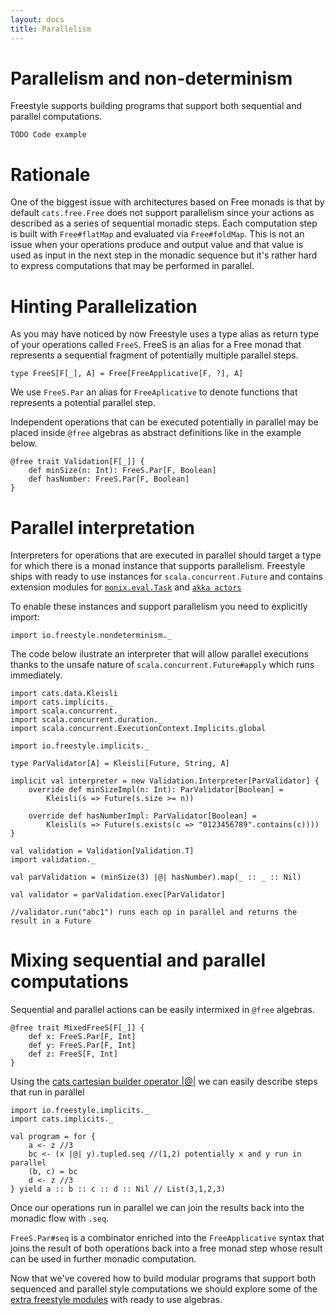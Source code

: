 ```yaml
---
layout: docs
title: Parallelism
---
```


# Parallelism and non-determinism

Freestyle supports building programs that support both sequential and parallel computations.

```
TODO Code example
```

# Rationale

One of the biggest issue with architectures based on Free monads is that by default `cats.free.Free` does not support parallelism since your actions as described as a series of
sequential monadic steps. Each computation step is built with `Free#flatMap` and evaluated via `Free#foldMap`. 
This is not an issue when your operations produce and output value and that value is used as input in the next step in the monadic sequence but it's rather hard
to express computations that may be performed in parallel.

# Hinting Parallelization

As you may have noticed by now Freestyle uses a type alias as return type of your operations called `FreeS`. 
FreeS is an alias for a Free monad that represents a sequential fragment of potentially multiple parallel steps.

```
type FreeS[F[_], A] = Free[FreeApplicative[F, ?], A]
```

We use `FreeS.Par` an alias for `FreeAplicative` to denote functions that represents a potential parallel step.

Independent operations that can be executed potentially in parallel may be placed inside `@free` algebras as abstract definitions like in the example below.

```tut:silent
@free trait Validation[F[_]] {
	def minSize(n: Int): FreeS.Par[F, Boolean]
	def hasNumber: FreeS.Par[F, Boolean]
}
```

# Parallel interpretation

Interpreters for operations that are executed in parallel should target a type for which there is a monad instance that supports parallelism.
Freestyle ships with ready to use instances for `scala.concurrent.Future` and contains extension modules for [`monix.eval.Task`]() and [`akka actors`]()

To enable these instances and support parallelism you need to explicitly import:

```tut:silent
import io.freestyle.nondeterminism._
```

The code below ilustrate an interpreter that will allow parallel executions thanks to the unsafe nature of `scala.concurrent.Future#apply` which runs immediately.

```tut:silent
import cats.data.Kleisli
import cats.implicits._
import scala.concurrent._
import scala.concurrent.duration._
import scala.concurrent.ExecutionContext.Implicits.global

import io.freestyle.implicits._

type ParValidator[A] = Kleisli[Future, String, A]

implicit val interpreter = new Validation.Interpreter[ParValidator] {
	override def minSizeImpl(n: Int): ParValidator[Boolean] =
		Kleisli(s => Future(s.size >= n))

	override def hasNumberImpl: ParValidator[Boolean] =
		Kleisli(s => Future(s.exists(c => "0123456789".contains(c))))
}

val validation = Validation[Validation.T]
import validation._

val parValidation = (minSize(3) |@| hasNumber).map(_ :: _ :: Nil)

val validator = parValidation.exec[ParValidator]

//validator.run("abc1") runs each op in parallel and returns the result in a Future
```

# Mixing sequential and parallel computations

Sequential and parallel actions can be easily intermixed in `@free` algebras.

```tut:silent
@free trait MixedFreeS[F[_]] {
	def x: FreeS.Par[F, Int]
	def y: FreeS.Par[F, Int]
	def z: FreeS[F, Int]
}
```

Using the [cats cartesian builder operator |@|]() we can easily describe steps that run in parallel

```tut:silent
import io.freestyle.implicits._
import cats.implicits._

val program = for {
	a <- z //3
	bc <- (x |@| y).tupled.seq //(1,2) potentially x and y run in parallel
	(b, c) = bc
	d <- z //3
} yield a :: b :: c :: d :: Nil // List(3,1,2,3)
```

Once our operations run in parallel we can join the results back into the monadic flow with `.seq`.

`FreeS.Par#seq` is a combinator enriched into the `FreeApplicative` syntax that joins the result of both operations back
into a free monad step whose result can be used in further monadic computation.

Now that we've covered how to build modular programs that support both sequenced and parallel style computations
we should explore some of the [extra freestyle modules]() with ready to use algebras.
